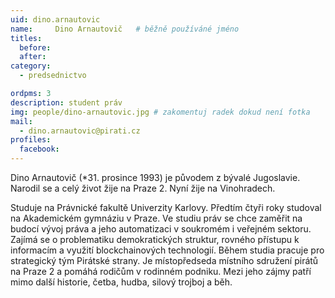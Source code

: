 ```yaml
---
uid: dino.arnautovic
name:     Dino Arnautovič  	# běžně používáné jméno
titles:
  before: 
  after: 
category:
  - predsednictvo

ordpms: 3
description: student práv
img: people/dino-arnautovic.jpg # zakomentuj radek dokud není fotka
mail:
  - dino.arnautovic@pirati.cz
profiles: 
  facebook:
---
```


Dino Arnautovič (*31. prosince 1993) je původem z bývalé Jugoslavie. Narodil se a celý život žije na Praze 2. Nyní žije na Vinohradech. 

Studuje na Právnické fakultě Univerzity Karlovy. Předtím čtyři roky studoval na Akademickém gymnáziu v Praze. Ve studiu práv se chce zaměřit na budocí vývoj práva a jeho automatizaci v soukromém i veřejném sektoru. 
Zajímá se o problematiku demokratických struktur, rovného přístupu k informacím a využití blockchainových technologií. 
Během studia pracuje pro strategický tým Pirátské strany. Je místopředseda místního sdružení pirátů na Praze 2 a pomáhá rodičům v rodinném podniku. 
Mezi jeho zájmy patří mimo další historie, četba, hudba, silový trojboj a běh. 

